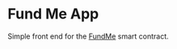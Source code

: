 # Fund Me App

Simple front end for the [FundMe](https://github.com/emilianolch/hh-fundme) smart contract.
